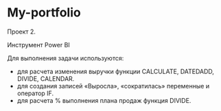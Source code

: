 # My-portfolio
Проект 2.

Инструмент Power BI

Для выполнения задачи используются:
- для расчета изменения выручки функции CALCULATE, DATEDADD, DIVIDE, CALENDAR.
- для создания записей «Выросла», «сократилась» переменные и оператор IF.
- для расчета % выполнения плана продаж функция DIVIDE.
